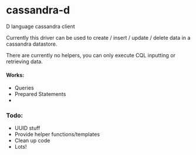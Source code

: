 cassandra-d
===========

D language cassandra client

Currently this driver can be used to create / insert / update / delete data in a cassandra datastore.

There are currently no helpers, you can only execute CQL inputting or retrieving data.

#### Works:
- Queries
- Prepared Statements
- 
### Todo:
- UUID stuff
- Provide helper functions/templates
- Clean up code
- Lots!
